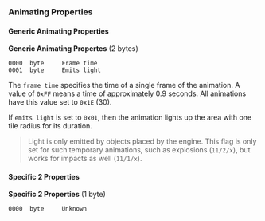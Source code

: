 ### Animating Properties

#### Generic Animating Properties

**Generic Animating Propertes** (2 bytes)

    0000  byte     Frame time
    0001  byte     Emits light

The ```frame time``` specifies the time of a single frame of the animation. A value of ```0xFF``` means a time of approximately 0.9 seconds. All animations have this value set to ```0x1E``` (30).

If ```emits light``` is set to ```0x01```, then the animation lights up the area with one tile radius for its duration.
> Light is only emitted by objects placed by the engine. This flag is only set for such temporary animations, such as explosions (```11/2/x```), but works for impacts as well (```11/1/x```).


#### Specific 2 Properties

**Specific 2 Properties** (1 byte)

    0000  byte     Unknown
